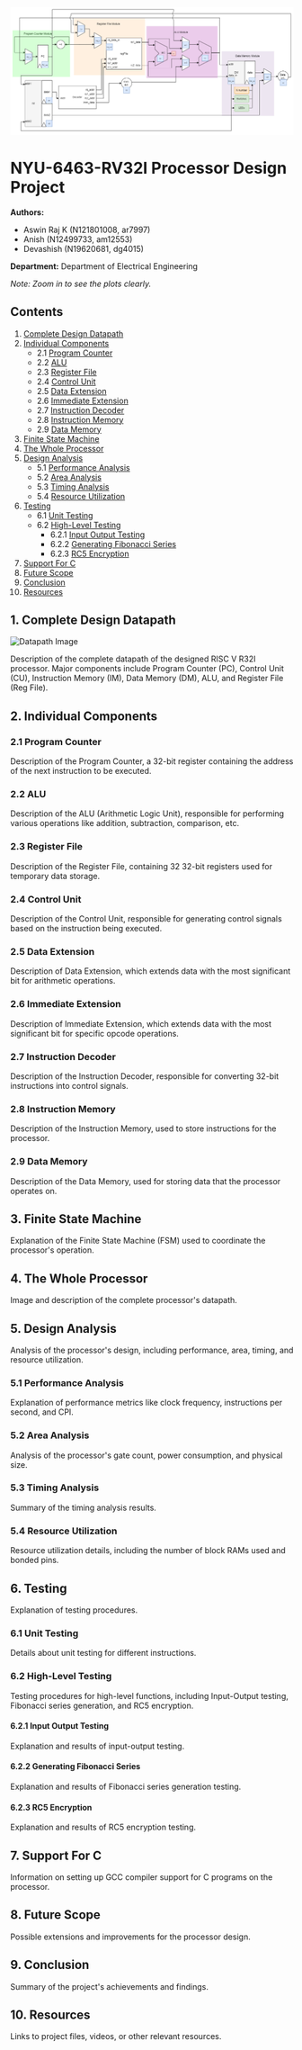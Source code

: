 ![alt text](Processor_Data_Path.png)

# NYU-6463-RV32I Processor Design Project

**Authors:**
- Aswin Raj K (N121801008, ar7997)
- Anish (N12499733, am12553)
- Devashish (N19620681, dg4015)

**Department:** Department of Electrical Engineering

*Note: Zoom in to see the plots clearly.*

## Contents

1. [Complete Design Datapath](#complete-design-datapath)
2. [Individual Components](#individual-components)
   - 2.1 [Program Counter](#program-counter)
   - 2.2 [ALU](#alu)
   - 2.3 [Register File](#register-file)
   - 2.4 [Control Unit](#control-unit)
   - 2.5 [Data Extension](#data-extension)
   - 2.6 [Immediate Extension](#immediate-extension)
   - 2.7 [Instruction Decoder](#instruction-decoder)
   - 2.8 [Instruction Memory](#instruction-memory)
   - 2.9 [Data Memory](#data-memory)
3. [Finite State Machine](#finite-state-machine)
4. [The Whole Processor](#the-whole-processor)
5. [Design Analysis](#design-analysis)
   - 5.1 [Performance Analysis](#performance-analysis)
   - 5.2 [Area Analysis](#area-analysis)
   - 5.3 [Timing Analysis](#timing-analysis)
   - 5.4 [Resource Utilization](#resource-utilization)
6. [Testing](#testing)
   - 6.1 [Unit Testing](#unit-testing)
   - 6.2 [High-Level Testing](#high-level-testing)
      - 6.2.1 [Input Output Testing](#input-output-testing)
      - 6.2.2 [Generating Fibonacci Series](#generating-fibonacci-series)
      - 6.2.3 [RC5 Encryption](#rc5-encryption)
7. [Support For C](#support-for-c)
8. [Future Scope](#future-scope)
9. [Conclusion](#conclusion)
10. [Resources](#resources)

## 1. Complete Design Datapath

![Datapath Image](url_to_image)

Description of the complete datapath of the designed RISC V R32I processor. Major components include Program Counter (PC), Control Unit (CU), Instruction Memory (IM), Data Memory (DM), ALU, and Register File (Reg File).

## 2. Individual Components

### 2.1 Program Counter

Description of the Program Counter, a 32-bit register containing the address of the next instruction to be executed.

### 2.2 ALU

Description of the ALU (Arithmetic Logic Unit), responsible for performing various operations like addition, subtraction, comparison, etc.

### 2.3 Register File

Description of the Register File, containing 32 32-bit registers used for temporary data storage.

### 2.4 Control Unit

Description of the Control Unit, responsible for generating control signals based on the instruction being executed.

### 2.5 Data Extension

Description of Data Extension, which extends data with the most significant bit for arithmetic operations.

### 2.6 Immediate Extension

Description of Immediate Extension, which extends data with the most significant bit for specific opcode operations.

### 2.7 Instruction Decoder

Description of the Instruction Decoder, responsible for converting 32-bit instructions into control signals.

### 2.8 Instruction Memory

Description of the Instruction Memory, used to store instructions for the processor.

### 2.9 Data Memory

Description of the Data Memory, used for storing data that the processor operates on.

## 3. Finite State Machine

Explanation of the Finite State Machine (FSM) used to coordinate the processor's operation.

## 4. The Whole Processor

Image and description of the complete processor's datapath.

## 5. Design Analysis

Analysis of the processor's design, including performance, area, timing, and resource utilization.

### 5.1 Performance Analysis

Explanation of performance metrics like clock frequency, instructions per second, and CPI.

### 5.2 Area Analysis

Analysis of the processor's gate count, power consumption, and physical size.

### 5.3 Timing Analysis

Summary of the timing analysis results.

### 5.4 Resource Utilization

Resource utilization details, including the number of block RAMs used and bonded pins.

## 6. Testing

Explanation of testing procedures.

### 6.1 Unit Testing

Details about unit testing for different instructions.

### 6.2 High-Level Testing

Testing procedures for high-level functions, including Input-Output testing, Fibonacci series generation, and RC5 encryption.

#### 6.2.1 Input Output Testing

Explanation and results of input-output testing.

#### 6.2.2 Generating Fibonacci Series

Explanation and results of Fibonacci series generation testing.

#### 6.2.3 RC5 Encryption

Explanation and results of RC5 encryption testing.

## 7. Support For C

Information on setting up GCC compiler support for C programs on the processor.

## 8. Future Scope

Possible extensions and improvements for the processor design.

## 9. Conclusion

Summary of the project's achievements and findings.

## 10. Resources

Links to project files, videos, or other relevant resources.

